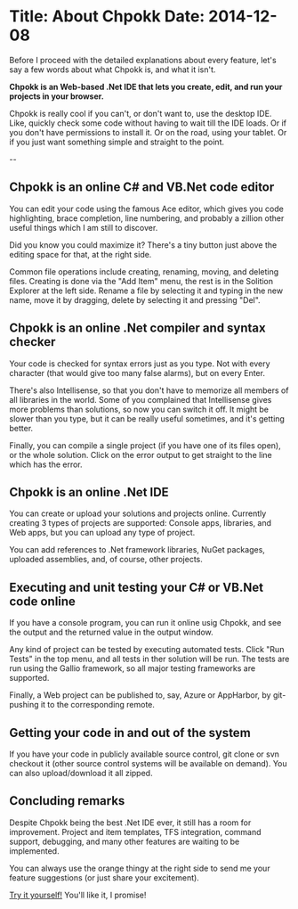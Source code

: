 ﻿Title: About Chpokk
Date: 2014-12-08
==
Before I proceed with the detailed explanations about every feature, let's say a few words about what Chpokk is, and what it isn't.

**Chpokk is an Web-based .Net IDE that lets you create, edit, and run your projects in your browser.**

Chpokk is really cool if you can't, or don't want to, use the desktop IDE. Like, quickly check some code without having to wait till the IDE loads. Or if you don't have permissions to install it. Or on the road, using your tablet. Or if you just want something simple and straight to the point.

--

## Chpokk is an online C# and VB.Net code editor

You can edit your code using the famous Ace editor, which gives you code highlighting, brace completion, line numbering, and probably a zillion other useful things which I am still to discover.

Did you know you could maximize it? There's a tiny button just above the editing space for that, at the right side.

Common file operations include creating, renaming, moving, and deleting files. Creating is done via the "Add Item" menu, the rest is in the Solition Explorer at the left side. 
Rename a file by selecting it and typing in the new name, move it by dragging, delete by selecting it and pressing "Del".

## Chpokk is an online .Net compiler and syntax checker

Your code is checked for syntax errors just as you type. Not with every character (that would give too many false alarms), but on every Enter.

There's also Intellisense, so that you don't have to memorize all members of all libraries in the world. Some of you complained that Intellisense gives more problems than solutions, so now you can switch it off. It might be slower than you type, but it can be really useful sometimes, and it's getting better.

Finally, you can compile a single project (if you have one of its files open), or the whole solution. Click on the error output to get straight to the line which has the error.

## Chpokk is an online .Net IDE

You can create or upload your solutions and projects online. Currently creating 3 types of projects are supported: Console apps, libraries, and Web apps, but you can upload any type of project.

You can add references to .Net framework libraries, NuGet packages, uploaded assemblies, and, of course, other projects.

## Executing and unit testing your C# or VB.Net code online

If you have a console program, you can run it online usig Chpokk, and see the output and the returned value in the output window.

Any kind of project can be tested by executing automated tests. Click "Run Tests" in the top menu, and all tests in ther solution will be run. The tests are run using the Gallio framework, so all major testing frameworks are supported.

Finally, a Web project can be published to, say, Azure or AppHarbor, by git-pushing it to the corresponding remote.

## Getting your code in and out of the system

If you have your code in publicly available source control, git clone or svn checkout it (other source control systems will be available on demand). You can also upload/download it all zipped.

## Concluding remarks

Despite Chpokk being the best .Net IDE ever, it still has a room for improvement. Project and item templates, TFS integration, command support, debugging, and many other features are waiting to be implemented. 

You can always use the orange thingy at the right side to send me your feature suggestions (or just share your excitement).

[Try it yourself!](http://chpokk.apphb.com/Main) You'll like it, I promise!
